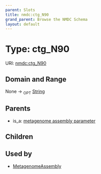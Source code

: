 ```yaml
---
parent: Slots
title: nmdc:ctg_N90
grand_parent: Browse the NMDC Schema
layout: default
---
```


# Type: ctg_N90




URI: [nmdc:ctg_N90](https://microbiomedata/meta/ctg_N90)

## Domain and Range

None ->  <sub>OPT</sub> [String](types/String.md)

## Parents

 *  is_a: [metagenome assembly parameter](metagenome_assembly_parameter.md)

## Children


## Used by

 * [MetagenomeAssembly](MetagenomeAssembly.md)

